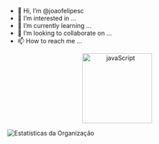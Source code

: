 - 👋 Hi, I’m @joaofelipesc
- 👀 I’m interested in ...
- 🌱 I’m currently learning ...
- 💞️ I’m looking to collaborate on ...
- 📫 How to reach me ...

<div align="center">
  <img height="160em" align="center" alt="javaScript" src="https://github-readme-stats.vercel.app/api?username=joaofelipesc&amp;show_icons=true&amp;theme=transparent"/>
</div>


![Estatísticas da Organização](https://github-readme-stats.vercel.app/api/orgs/Bushido-Dojo?show_icons=true&hide_border=true)
